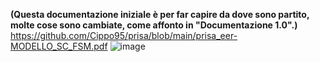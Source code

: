 **(Questa documentazione iniziale è per far capire da dove sono partito, molte cose sono cambiate, come affonto in "Documentazione 1.0".)**  
https://github.com/Cippo95/prisa/blob/main/prisa_eer-MODELLO_SC_FSM.pdf
![image](/img/sc_fsm.png)